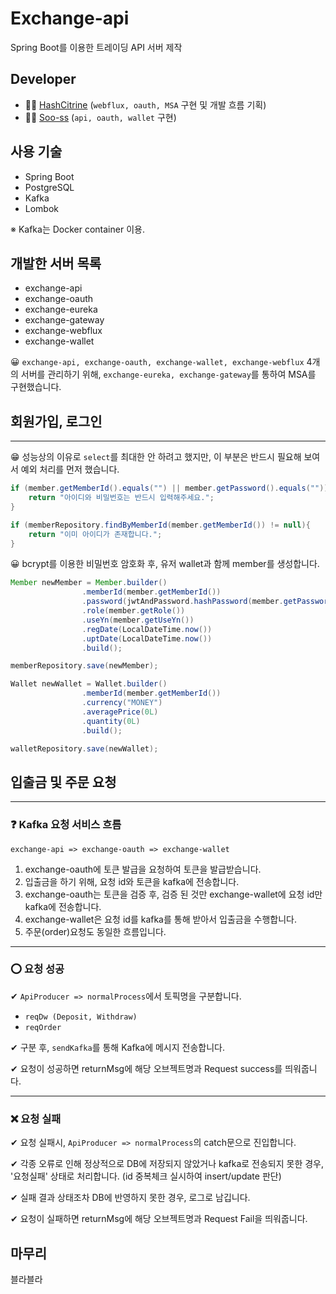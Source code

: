 # Exchange-api

Spring Boot를 이용한 트레이딩 API 서버 제작

## Developer

- 👩‍💻 [HashCitrine](https://github.com/HashCitrine) (`webflux, oauth, MSA` 구현 및 개발 흐름 기획)
- 👩‍💻 [Soo-ss](https://github.com/Soo-ss) (`api, oauth, wallet` 구현)

## 사용 기술

- Spring Boot
- PostgreSQL
- Kafka
- Lombok

※ Kafka는 Docker container 이용.

## 개발한 서버 목록

- exchange-api
- exchange-oauth
- exchange-eureka
- exchange-gateway
- exchange-webflux
- exchange-wallet

😀 `exchange-api, exchange-oauth, exchange-wallet, exchange-webflux` 4개의 서버를 관리하기 위해, `exchange-eureka, exchange-gateway`를 통하여 MSA를 구현했습니다.

## 회원가입, 로그인

---

😁 성능상의 이유로 `select`를 최대한 안 하려고 했지만, 이 부분은 반드시 필요해 보여서 예외 처리를 먼저 했습니다.

```java
if (member.getMemberId().equals("") || member.getPassword().equals("")){
    return "아이디와 비밀번호는 반드시 입력해주세요.";
}

if (memberRepository.findByMemberId(member.getMemberId()) != null){
    return "이미 아이디가 존재합니다.";
}
```

😀 bcrypt를 이용한 비밀번호 암호화 후, 유저 wallet과 함께 member를 생성합니다.

```java
Member newMember = Member.builder()
                .memberId(member.getMemberId())
                .password(jwtAndPassword.hashPassword(member.getPassword()))
                .role(member.getRole())
                .useYn(member.getUseYn())
                .regDate(LocalDateTime.now())
                .uptDate(LocalDateTime.now())
                .build();

memberRepository.save(newMember);

Wallet newWallet = Wallet.builder()
                .memberId(member.getMemberId())
                .currency("MONEY")
                .averagePrice(0L)
                .quantity(0L)
                .build();

walletRepository.save(newWallet);
```

## 입출금 및 주문 요청

---

### ❓ Kafka 요청 서비스 흐름

`exchange-api => exchange-oauth => exchange-wallet`

1. exchange-oauth에 토큰 발급을 요청하여 토큰을 발급받습니다.
2. 입출금을 하기 위해, 요청 id와 토큰을 kafka에 전송합니다.
3. exchange-oauth는 토큰을 검증 후, 검증 된 것만 exchange-wallet에 요청 id만 kafka에 전송합니다.
4. exchange-wallet은 요청 id를 kafka를 통해 받아서 입출금을 수행합니다.
5. 주문(order)요청도 동일한 흐름입니다.

---

### ⭕ 요청 성공

✔ `ApiProducer => normalProcess`에서 토픽명을 구분합니다.

- `reqDw (Deposit, Withdraw)`
- `reqOrder`

✔ 구분 후, `sendKafka`를 통해 Kafka에 메시지 전송합니다.

✔ 요청이 성공하면 returnMsg에 해당 오브젝트명과 Request success를 띄워줍니다.

---

### ❌ 요청 실패

✔ 요청 실패시, `ApiProducer => normalProcess`의 catch문으로 진입합니다.

✔ 각종 오류로 인해 정상적으로 DB에 저장되지 않았거나 kafka로 전송되지 못한 경우, '요청실패' 상태로 처리합니다. (id 중복체크 실시하여 insert/update 판단)

✔ 실패 결과 상태조차 DB에 반영하지 못한 경우, 로그로 남깁니다.

✔ 요청이 실패하면 returnMsg에 해당 오브젝트명과 Request Fail을 띄워줍니다.

## 마무리

블라블라
